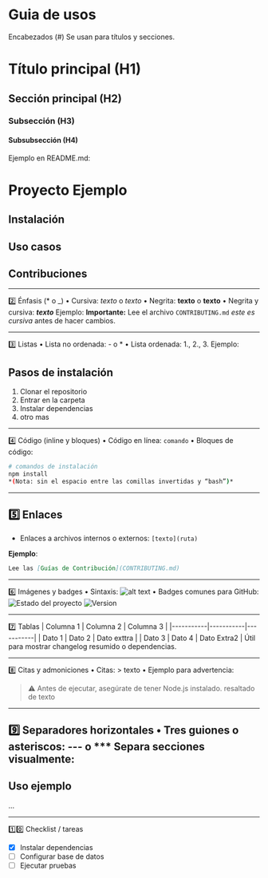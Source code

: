 
# Guia de usos 

Encabezados (#)
Se usan para títulos y secciones.

# Título principal (H1)

## Sección principal (H2)

### Subsección (H3)

#### Subsubsección (H4)

Ejemplo en README.md:

# Proyecto Ejemplo

## Instalación

## Uso casos

## Contribuciones
________________________________________
2️⃣ Énfasis (* o _)
•	Cursiva: *texto* o _texto_
•	Negrita: **texto** o __texto__
•	Negrita y cursiva: ***texto***
Ejemplo:
**Importante:** Lee el archivo `CONTRIBUTING.md`   _este es cursiva_ antes de hacer cambios.
________________________________________
3️⃣ Listas
•	Lista no ordenada: - o *
•	Lista ordenada: 1., 2., 3.
Ejemplo:

## Pasos de instalación

1. Clonar el repositorio
2. Entrar en la carpeta
3. Instalar dependencias
4. otro mas
________________________________________
4️⃣ Código (inline y bloques)
•	Código en línea: `comando`
•	Bloques de código:

```bash
# comandos de instalación
npm install
*(Nota: sin el espacio entre las comillas invertidas y “bash”)*
```

---

## 5️⃣ Enlaces

- Enlaces a archivos internos o externos: `[texto](ruta)`  

**Ejemplo**:
```markdown
Lee las [Guías de Contribución](CONTRIBUTING.md)
```
________________________________________
6️⃣ Imágenes y badges
•	Sintaxis: ![alt text](url)
•	Badges comunes para GitHub:
![Estado del proyecto](https://img.shields.io/badge/estado-beta-yellow)
![Version](https://img.shields.io/badge/version-1.0.0-blue)
________________________________________
7️⃣ Tablas
| Columna 1 | Columna 2 | Columna 3 |
|-----------|-----------|-----------|
| Dato 1    | Dato 2    | Dato exttra  |
| Dato 3    | Dato 4    | Dato Extra2  |
Útil para mostrar changelog resumido o dependencias.
________________________________________
8️⃣ Citas y admoniciones
•	Citas: > texto
•	Ejemplo para advertencia:
> ⚠️ Antes de ejecutar, asegúrate de tener Node.js instalado.
>  resaltado de texto
________________________________________
9️⃣ Separadores horizontales
•	Tres guiones o asteriscos: --- o ***
Separa secciones visualmente:
---

## Uso ejemplo

...

________________________________________
1️⃣0️⃣ Checklist / tareas
- [x] Instalar dependencias
- [ ] Configurar base de datos
- [ ] Ejecutar pruebas
